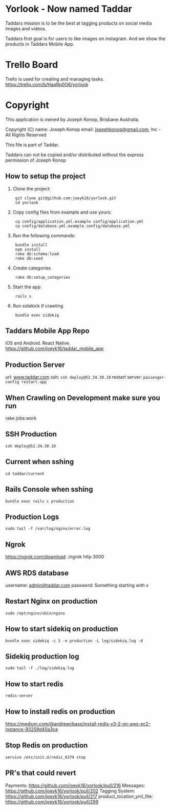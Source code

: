 # Yorlook - Now named Taddar
Taddars mission is to be the best at tagging products on social media images and videos.

Taddars first goal is for users to like images on instagram. And we show the products in Taddars Mobile App.

# Trello Board
Trello is used for creating and managing tasks.
https://trello.com/b/HaqRp0O6/yorlook

# Copyright
This application is owned by Joseph Konop, Brisbane Australia.

Copyright (C) name: Joseph Konop email: josephkonop@gmail.com, Inc - All Rights Reserved

This file is part of Taddar.

Taddars can not be copied and/or distributed without the express permission of Joseph Konop

## How to setup the project

1. Clone the project:

        git clone git@github.com:joeyk16/yorlook.git
        cd yorlook

2. Copy config files from example and use yours:

        cp config/application.yml.example config/application.yml
        cp config/database.yml.example config/database.yml

3. Run the following commands:

        bundle install
        npm install
        rake db:schema:load
        rake db:seed

4. Create categories

        rake db:setup_categories

5. Start the app:

        rails s

6. Run sidekick if crawling

        bundle exec sidekiq

## Taddars Mobile App Repo
iOS and Android. React Native.
https://github.com/joeyk16/taddar_mobile_app

## Production Server
url: www.taddar.com
ssh: `ssh deploy@52.34.30.10`
restart server: `passenger-config restart-app`

## When Crawling on Development make sure you run
rake jobs:work

## SSH Production
`ssh deploy@52.34.30.10`

## Current when sshing
`cd taddar/current`

## Rails Console when sshing
`bundle exec rails c production`

## Production Logs
`sudo tail -f /var/log/nginx/error.log`

## Ngrok
https://ngrok.com/download
./ngrok http 3000

## AWS RDS database
username: admin@taddar.com
password: Something starting with v

## Restart Nginx on production
`sudo /opt/nginx/sbin/nginx`

## How to start sidekiq on production
`bundle exec sidekiq -c 2 -e production -L log/sidekiq.log -d`

## Sidekiq production log
`sudo tail -f ./log/sidekiq.log`

## How to start redis
`redis-server`

## How to install redis on production
https://medium.com/@andrewcbass/install-redis-v3-2-on-aws-ec2-instance-93259d40a3ce

## Stop Redis on production
`service /etc/init.d/redis_6379 stop`

## PR's that could revert
Payments: https://github.com/joeyk16/yorlook/pull/216
Messages: https://github.com/joeyk16/yorlook/pull/202
Tagging System: https://github.com/joeyk16/yorlook/pull/217
product_location_yml_file: https://github.com/joeyk16/yorlook/pull/299
